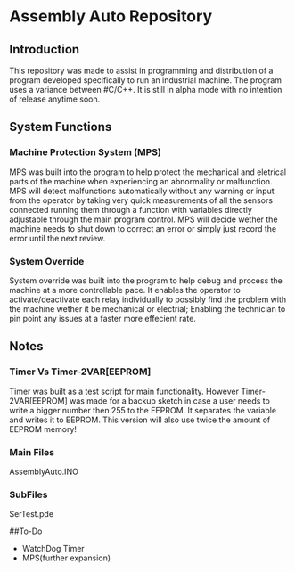 # Assembly Auto Repository  
## Introduction
This repository was made to assist in programming and distribution of a program developed specifically to run an industrial machine.  The program uses a variance between #C/C++.  It is still in alpha mode with no intention of release anytime soon.  

## System Functions
### Machine Protection System (MPS)
MPS was built into the program to help protect the mechanical and eletrical parts of the machine when experiencing an abnormality or malfunction.  MPS will detect malfunctions automatically without any warning or input from the operator by taking very quick measurements of all the sensors connected running them through a function with variables directly adjustable through the main program control.  MPS will decide wether the machine needs to shut down to correct an error or simply just record the error until the next review.

### System Override
System override was built into the program to help debug and process the machine at a more controllable pace.  It enables the operator to activate/deactivate each relay individually to possibly find the problem with the machine wether it be mechanical or electrial; Enabling the technician to pin point any issues at a faster more effecient rate.

## Notes
### Timer Vs Timer-2VAR[EEPROM]
Timer was built as a test script for main functionality.  However Timer-2VAR[EEPROM] was made for a backup sketch in case a user needs to write a bigger number then 255 to the EEPROM.  It separates the variable and writes it to EEPROM.  This version will also use twice the amount of EEPROM memory!

### Main Files
AssemblyAuto.INO
### SubFiles
SerTest.pde

##To-Do
- WatchDog Timer
- MPS(further expansion)

